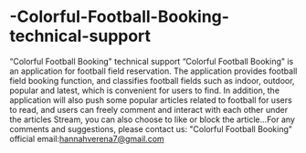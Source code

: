 # -Colorful-Football-Booking-technical-support
“Colorful Football Booking" technical support
“Colorful Football Booking" is an application for football field reservation. The application provides football field booking function, and classifies football fields such as indoor, outdoor, popular and latest, which is convenient for users to find. In addition, the application will also push some popular articles related to football for users to read, and users can freely comment and interact with each other under the articles Stream, you can also choose to like or block the article…For any comments and suggestions, please contact us: "Colorful Football Booking" official email:hannahverena7@gmail.com
